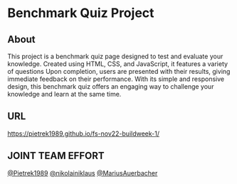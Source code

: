 # Benchmark Quiz Project

## About

This project is a benchmark quiz page designed to test and evaluate your knowledge. Created using HTML, CSS, and JavaScript, it features a variety of questions  Upon completion, users are presented with their results, giving immediate feedback on their performance. With its simple and responsive design, this benchmark quiz offers an engaging way to challenge your knowledge and learn at the same time.
## URL
https://pietrek1989.github.io/fs-nov22-buildweek-1/

## JOINT TEAM EFFORT

[@Pietrek1989](https://github.com/Pietrek1989)
[@nikolainiklaus](https://github.com/nikolainiklaus)
[@MariusAuerbacher](https://github.com/MariusAuerbacher)

